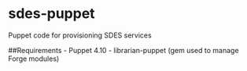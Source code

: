 # sdes-puppet
Puppet code for provisioning SDES services

##Requirements
    - Puppet 4.10
    - librarian-puppet (gem used to manage Forge modules)
